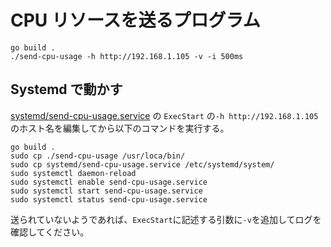 # CPU リソースを送るプログラム

```
go build .
./send-cpu-usage -h http://192.168.1.105 -v -i 500ms
```

## Systemd で動かす

[systemd/send-cpu-usage.service](systemd/send-cpu-usage.service) の `ExecStart` の`-h http://192.168.1.105` のホスト名を編集してから以下のコマンドを実行する。

```
go build .
sudo cp ./send-cpu-usage /usr/loca/bin/
sudo cp systemd/send-cpu-usage.service /etc/systemd/system/
sudo systemctl daemon-reload
sudo systemctl enable send-cpu-usage.service
sudo systemctl start send-cpu-usage.service
sudo systemctl status send-cpu-usage.service
```

送られていないようであれば、`ExecStart`に記述する引数に`-v`を追加してログを確認してください。

